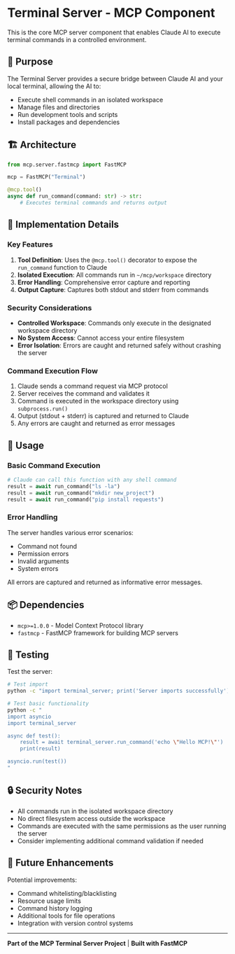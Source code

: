 # Terminal Server - MCP Component

This is the core MCP server component that enables Claude AI to execute terminal commands in a controlled environment.

## 🎯 Purpose

The Terminal Server provides a secure bridge between Claude AI and your local terminal, allowing the AI to:
- Execute shell commands in an isolated workspace
- Manage files and directories
- Run development tools and scripts
- Install packages and dependencies

## 🏗️ Architecture

```python
from mcp.server.fastmcp import FastMCP

mcp = FastMCP("Terminal")

@mcp.tool()
async def run_command(command: str) -> str:
    # Executes terminal commands and returns output
```

## 🔧 Implementation Details

### Key Features

1. **Tool Definition**: Uses the `@mcp.tool()` decorator to expose the `run_command` function to Claude
2. **Isolated Execution**: All commands run in `~/mcp/workspace` directory
3. **Error Handling**: Comprehensive error capture and reporting
4. **Output Capture**: Captures both stdout and stderr from commands

### Security Considerations

- **Controlled Workspace**: Commands only execute in the designated workspace directory
- **No System Access**: Cannot access your entire filesystem
- **Error Isolation**: Errors are caught and returned safely without crashing the server

### Command Execution Flow

1. Claude sends a command request via MCP protocol
2. Server receives the command and validates it
3. Command is executed in the workspace directory using `subprocess.run()`
4. Output (stdout + stderr) is captured and returned to Claude
5. Any errors are caught and returned as error messages

## 🚀 Usage

### Basic Command Execution

```python
# Claude can call this function with any shell command
result = await run_command("ls -la")
result = await run_command("mkdir new_project")
result = await run_command("pip install requests")
```

### Error Handling

The server handles various error scenarios:
- Command not found
- Permission errors
- Invalid arguments
- System errors

All errors are captured and returned as informative error messages.

## 📦 Dependencies

- `mcp>=1.0.0` - Model Context Protocol library
- `fastmcp` - FastMCP framework for building MCP servers

## 🧪 Testing

Test the server:

```bash
# Test import
python -c "import terminal_server; print('Server imports successfully')"

# Test basic functionality
python -c "
import asyncio
import terminal_server

async def test():
    result = await terminal_server.run_command('echo \"Hello MCP!\"')
    print(result)

asyncio.run(test())
"
```

## 🔒 Security Notes

- All commands run in the isolated workspace directory
- No direct filesystem access outside the workspace
- Commands are executed with the same permissions as the user running the server
- Consider implementing additional command validation if needed

## 🚀 Future Enhancements

Potential improvements:
- Command whitelisting/blacklisting
- Resource usage limits
- Command history logging
- Additional tools for file operations
- Integration with version control systems

---

**Part of the MCP Terminal Server Project** | **Built with FastMCP**
